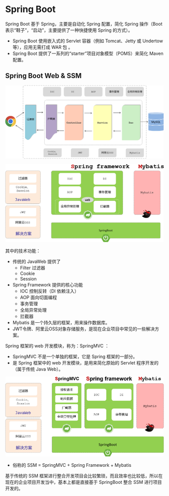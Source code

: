 # Spring Boot

Spring Boot 基于 Spring，主要是自动化 Spring 配置，简化 Spring 操作（Boot 表示“鞋子”，“启动”，主要提供了一种快捷使用 Spring 的方式）。

- Spring Boot 使用嵌入式的 Servlet 容器（例如 Tomcat、Jetty 或 Undertow 等），应用无需打成 WAR 包 。
- Spring Boot 提供了一系列的“starter”项目对象模型（POMS）来简化 Maven 配置。

## Spring Boot Web & SSM

![image-20231013153512194](images/基本概念/image-20231013153512194.png)

![image-20231013153537092](images/基本概念/image-20231013153537092.png)

其中的技术功能：

- 传统的 JavaWeb 提供了
	- Filter 过滤器
	- Cookie
	- Session
- Spring Framework 提供的核心功能
	- IOC 控制反转（DI 依赖注入）
	- AOP 面向切面编程
	- 事务管理
	- 全局异常处理
	- 拦截器
- Mybatis 是一个持久层的框架，用来操作数据库。
- JWT令牌、阿里云OSS对象存储服务，是现在企业项目中常见的一些解决方案。

Spring 框架的 web 开发模块，称为：SpringMVC ：

- SpringMVC 不是一个单独的框架，它是 Spring 框架的一部分。
- 是 Spring 框架中的 web 开发模块，是用来简化原始的 Servlet 程序开发的（属于传统 Java Web）。

![image-20231013153925061](images/基本概念/image-20231013153925061.png)

- 俗称的 SSM = SpringMVC + Spring Framework + Mybatis

基于传统的 SSM 框架进行整合开发项目会比较繁琐，而且效率也比较低，所以在现在的企业项目开发当中，基本上都是直接基于 SpringBoot 整合  SSM 进行项目开发的。

